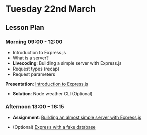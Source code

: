 # Tuesday 22nd March

## Lesson Plan

### Morning 09:00 - 12:00

+ Introduction to Express.js
+ What is a server?
+ **Livecoding**: Building a simple server with Express.js
+ Request types (recap)
+ Request parameters

**Presentation**: [Introduction to Express.js](https://docs.google.com/presentation/d/1kpgOb-FBKFf0cmJdhsztj31N-x6iQ1BFG_FFA18CAU4/edit?usp=sharing)

+ **Solution**: Node weather CLI (Optional)

### Afternoon 13:00 - 16:15

+ **Assignment**: [Building an almost simple server with Express.js](https://github.com/FrancoSpeziali/express-almost-simple-server)

+  (Optional) [Express with a fake database](https://github.com/FrancoSpeziali/express-with-fake-database)
